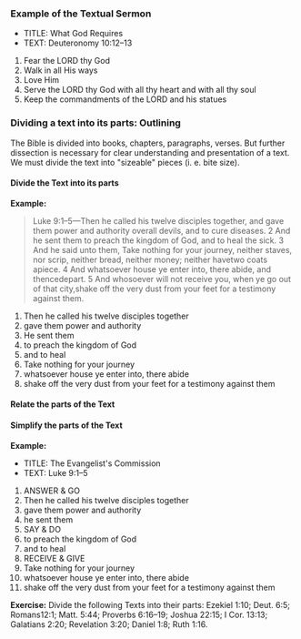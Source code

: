 ### Example of the Textual Sermon

* TITLE: What God Requires
* TEXT: Deuteronomy 10:12–13
 
1. Fear the LORD thy God
2. Walk in all His ways
3. Love Him
4. Serve the LORD thy God with all thy heart and with all thy soul
5. Keep the commandments of the LORD and his statues

### Dividing a text into its parts: Outlining

The Bible is divided into books, chapters, paragraphs, verses. But further dissection is necessary for clear understanding and presentation of a text. We must divide the text into "sizeable" pieces (i. e. bite size).

#### Divide the Text into its parts

**Example:**

> Luke 9:1–5—Then he called his twelve disciples together, and gave them power and authority overall devils, and to cure diseases. 2 And he sent them to preach the kingdom of God, and to heal the sick. 3 And he said unto them, Take nothing for your journey, neither staves, nor scrip, neither bread, neither money; neither havetwo coats apiece. 4 And whatsoever house ye enter into, there abide, and thencedepart. 5 And whosoever will not receive you, when ye go out of that city,shake off the very dust from your feet for a testimony against them.

1. Then he called his twelve disciples together
2. gave them power and authority
3. He sent them
4. to preach the kingdom of God
5. and to heal
6. Take nothing for your journey
7. whatsoever house ye enter into, there abide
8. shake off the very dust from your feet for a testimony against them

#### Relate the parts of the Text

#### Simplify the parts of the Text

**Example:**

* TITLE: The Evangelist's Commission
* TEXT: Luke 9:1–5

1. ANSWER & GO
  1. Then he called his twelve disciples together
  2. gave them power and authority
  3. he sent them
2. SAY & DO
  1. to preach the kingdom of God
  2. and to heal
3. RECEIVE & GIVE
  1. Take nothing for your journey
  2. whatsoever house ye enter into, there abide
  3. shake off the very dust from your feet for a testimony against them
  
**Exercise:** Divide the following Texts into their parts:  Ezekiel 1:10; Deut. 6:5; Romans12:1; Matt. 5:44; Proverbs 6:16–19; Joshua 22:15; I Cor. 13:13; Galatians 2:20; Revelation 3:20; Daniel 1:8; Ruth 1:16.
